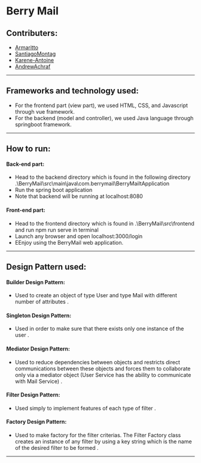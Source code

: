 # Berry Mail
## Contributers:
-  [Armaritto](https://github.com/Armaritto)
-  [SantiagoMontag](https://github.com/SantiagoMontag)
-  [Karene-Antoine](https://github.com/Karene-Antoine)
-  [AndrewAchraf](https://github.com/AndrewAchraf)
---
## Frameworks and technology used:
- For the frontend part (view part), we used HTML, CSS, and Javascript through vue framework.
- For the backend (model and controller), we used Java language through springboot framework.
---
## How to run:
#### Back-end part:
- Head to the backend directory which is found in the following directory .\BerryMail\src\main\java\com.berrymail\BerryMailtApplication
- Run the spring boot application
- Note that backend will be running at localhost:8080
#### Front-end part:
- Head to the frontend directory which is found in .\BerryMail\src\frontend and run npm run serve in terminal
- Launch any browser and open localhost:3000/login
- EEnjoy using the BerryMail web application.
---
## Design Pattern used:
#### Builder Design Pattern:
- Used to create an object of type User and type Mail with different number of attributes .
#### Singleton Design Pattern:
- Used in order to make sure that there exists only one instance of the user .
#### Mediator Design Pattern:
- Used to reduce dependencies between objects and restricts direct communications between these objects and forces them to collaborate only via a mediator object (User Service has the ability to communicate with Mail Service) .
#### Filter Design Pattern:
-  Used simply to implement features of each type of filter .
#### Factory Design Pattern:
-  Used to make factory for the filter criterias. The Filter Factory class creates an instance of any filter by using a key string which is the name of the desired filter to be formed .
---
